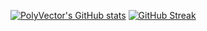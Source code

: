 [![PolyVector's GitHub stats](https://github-readme-stats.vercel.app/api?username=PolyVectors&theme=catppuccin-mocha)](https://github.com/anuraghazra/github-readme-stats)
[![GitHub Streak](https://streak-stats.demolab.com?user=PolyVectors&theme=catppuccin-mocha)](https://git.io/streak-stats)
